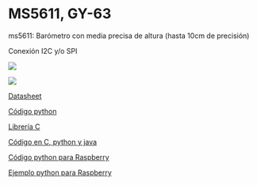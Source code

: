 # MS5611, GY-63 

ms5611: Barómetro con media precisa de altura (hasta 10cm de precisión)

Conexión I2C y/o SPI

![](https://ae01.alicdn.com/kf/H1dced3ec01974c36a772c46f26bb6d83R.jpg)

![](https://ae01.alicdn.com/kf/H0eab8aab3f4f484cb148cdf416eafa271.jpg)

[Datasheet](http://www.meas-spec.com/downloads/MS5611-01BA03.pdf)

[Código python](https://github.com/jfosnight/jonahsystems/tree/master/python)

[Librería C](https://github.com/har-in-air/ms5611)

[Código en C, python y java](https://github.com/ControlEverythingCommunity/MS5611-01BXXX)

[Código python para Raspberry](https://github.com/lntzm/RaspberryBLE_Receive/blob/master/MS5611.py)

[Ejemplo python para Raspberry](http://www.pibits.net/code/raspberry-pi-and-ms5611-barometric-pressure-sensor-example.php)